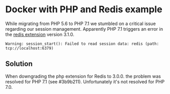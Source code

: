 # Docker with PHP and Redis example

While migrating from PHP 5.6 to PHP 7.1 we stumbled on a critical issue regarding our session management. Apparently PHP 7.1 triggers an error in the [redis extension](http://pecl.php.net/packages/redis) version 3.1.0.

```
Warning: session_start(): Failed to read session data: redis (path: tcp://localhost:6379)
```

## Solution

When downgrading the php extension for Redis to 3.0.0. the problem was resolved for PHP 7.1 (see #3b9b211). Unfortunately it's not resolved for PHP 7.0.

